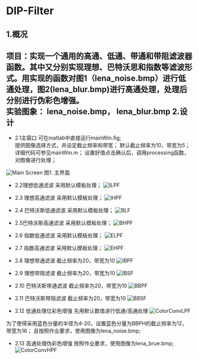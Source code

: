 DIP-Filter
==========
1.概况 
--------------
项目：实现一个通用的高通、低通、带通和带阻滤波器函数。其中又分别实现理想、巴特沃思和指数等滤波形式。用实现的函数对图1（lena_noise.bmp）进行低通处理，图2(lena_blur.bmp)进行高通处理，处理后分别进行伪彩色增强。 
<br />
实验图象： lena_noise.bmp， lena_blur.bmp
2.设计 
--------------
- 2.1主窗口
可在matlab中直接运行mainWin.fig;	
提供图像选择方式，并设定截止频率和带宽；
	默认截止频率为10，带宽为5；
	详细代码可参见mainWin.m；
	设置好值点击确认后，调用processing函数，对图像进行处理；
	
![Main Screen](http://dl.dropbox.com/u/91146904/weibao/MainWin.png)
									图1. 主界面
- 2.2理想低通滤波
采用默认模板处理；
![ILPF](http://dl.dropbox.com/u/91146904/weibao/ILPF.png)

- 2.3 理想高通滤波
采用默认模板处理；
![IHPF](http://dl.dropbox.com/u/91146904/weibao/IHPF.png) 

- 2.4 巴特沃斯低通滤波
采用默认模板处理；
![BLF](http://dl.dropbox.com/u/91146904/weibao/BLPF.png)

- 2.5巴特沃斯高通滤波
采用默认模板处理；
![BHPF](http://dl.dropbox.com/u/91146904/weibao/BHPF.png)

- 2.6 指数低通滤波
采用默认模板处理；
![ELPF](http://dl.dropbox.com/u/91146904/weibao/ELPF.png)

- 2.7 指数高通滤波
采用默认模板处理；
![EHPF](http://dl.dropbox.com/u/91146904/weibao/EHPF.png)

- 2.8 理想带通滤波
截止频率为20，带宽为10
![IBPF](http://dl.dropbox.com/u/91146904/weibao/IBPF.png)

- 2.9 理想带阻滤波
截止频率为20，带宽为10
![IBSF](http://dl.dropbox.com/u/91146904/weibao/IBSF.png)

- 2.10 巴特沃斯带通滤波
截止频率为20，带宽为10
![BBPF](http://dl.dropbox.com/u/91146904/weibao/BBPF.png)

- 2.11 巴特沃斯带阻滤波
截止频率为20，带宽为10
![BBSF](http://dl.dropbox.com/u/91146904/weibao/BBSF.png)

- 2.12 低通处理位彩色增强
先用默认数值进行低通/高通处理
![ColorConvLPF](http://dl.dropbox.com/u/91146904/weibao/ColorConvLPF.png)

为了使得采用蓝色分量的半径为4-20，设置蓝色分量为BBPH的截止频率为12， 带宽为16；
且按照作业要求，使用图像为lena_noise.bmp;

- 2.13 高通处理伪彩色增强
按照作业要求，使用图像为lena_brue.bmp;
![ColorConvHPF](http://dl.dropbox.com/u/91146904/weibao/ColorConvHPF.png)
 
